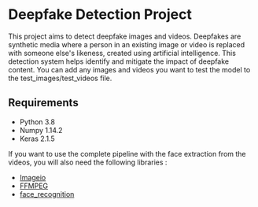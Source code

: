 # Deepfake Detection Project

This project aims to detect deepfake images and videos. 
Deepfakes are synthetic media where a person in an existing image or video is replaced with someone else's likeness, created using artificial intelligence. 
This detection system helps identify and mitigate the impact of deepfake content. You can add any images and videos you want to test the model to the test_images/test_videos file.

## Requirements

- Python 3.8
- Numpy 1.14.2
- Keras 2.1.5

If you want to use the complete pipeline with the face extraction from the videos, you will also need the following libraries :

- [Imageio](https://pypi.org/project/imageio/)
- [FFMPEG](https://www.ffmpeg.org/download.html)
- [face_recognition](https://github.com/ageitgey/face_recognition)



